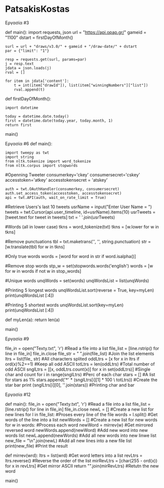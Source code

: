 # PatsakisKostas
Εργασία #3

def main():
    import requests, json
    url = "https://api.opap.gr/"
    gameid  = "1100"
    dstart = firstDayOfMonth()

    surl = url + "draws/v3.0/" + gameid + "/draw-date/" + dstart
    par = {"limit": "1"}

    resp = requests.get(surl, params=par)
    j = resp.text
    jdata = json.loads(j)
    rval = []

    for item in jdata['content']:
        t = int(item["drawId"]), list(item["winningNumbers"]["list"])
        rval.append(t)



def firstDayOfMonth():

	import datetime

	today = datetime.date.today()
	first = datetime.date(today.year, today.month, 1)
	return first

main()

Εργασία #6
def main():

    import tweepy as twt
    import string
    from nltk.tokenize import word_tokenize
    from nltk.corpus import stopwords

#Openning Tweeter
    consumerkey='ckey'
    consumersecret='cskey'
    accesstoken='atkey'
    accesstokensecret = 'atskey'

    auth = twt.OAuthHandler(consumerkey, consumersecret)
    auth.set_access_token(accesstoken, accesstokensecret)
    api = twt.API(auth, wait_on_rate_limit = True)

#Retrieve Users's last 10 tweets 
    usrName = input("Enter User Name = ")
    tweets = twt.Cursor(api.user_timeline, id=usrName).items(10)
    usrTweets = [tweet.text for tweet in tweets]
    txt = ' '.join(usrTweets)

#Words (all in lower case)
    tkns = word_tokenize(txt)
    tkns = [w.lower for w in tkns]

#Remove punctuations
    tbl = txt.maketrans('', '', string.punctuation)
    str = [w.translate(tbl) for w in tkns]

#Only true words
    words = [word for word in str if word.isalpha()]

#Remove stop words
    stp_w = set(stopwords.words('english')
    words = [w for w in words if not w in stop_words]

#Unique words
    unqWords = set(words)
    unqWordsList = list(unqWords)

#Printing 5 longest words
    unqWordsList.sort(reverse = True, key=myLen)
    print(unqWordsList [:4])

#Printing 5 shortest words
    unqWordsList.sort(key=myLen)
    print(unqWordsList [:4])

def myLen(a):
    return len(a)

main()

Εργασία #9

file_in = open("Texty.txt", 'r')                     #Read a file into a list
file_list = [line.rstrip() for line in file_in]
file_in.close
file_str = " ".join(file_list)                       #Join the list elements 
ltrs = list(file_ str)                               #All characters splited
oddLtrs = [x for x in ltrs if ord(x)%2==1)           #Keep all odd ASCII
totLtrs = len(oddLtrs)                               #Total number of odd ASCII 
snglLtrs = [[x, oddLtrs.count(x)] for x in set(oddLtrs)] #Single char and count
for i in range(snglLtrs)                             #Perc of each char
    stars = []                                       #A list for stars as 1%
    stars.append('*' * (snglLtrs[i][1] * 100 \\ totLtrs)) #Create the star bar
    print (snglLtrs[i][0], ''.join(stars))           #Printing char and bar


Εργασία #12

def main():
    file_in = open("Texty.txt", 'r')   #Read a file into a list
    file_list = [line.rstrip() for line in file_in]
    file_in.close
    newL = []                          #Create a new list for new lines 
    for l in file_list:                #Proses every line of the file
	words = l.split()              #Get words of the line into a list
        newWords = []                  #Create a new list for new words
        for w in words:                #Process each word
            newWord = mirrev(w)        #Get mirrored reversed word
            newWords.append(newWord)   #Add new word into new words list
	newL.append(newWords)          #Add all new words into new linwe list
    new_file = "\n".join(newL)         #Add all new lines into a new file list
    print(new_file)                    #Print the result


def mirrev(wrd):
    ltrs = list(wrd)                   #Get word letters into a list
    revLtrs = ltrs.reverse()           #Reverse the order of the list 
    mirRevLtrs = [char(255 - ord(x)) for x in revLtrs] #Get mirror ASCII 
    return "".join(mirRevLtrs)         #Retutn the new word

main()
